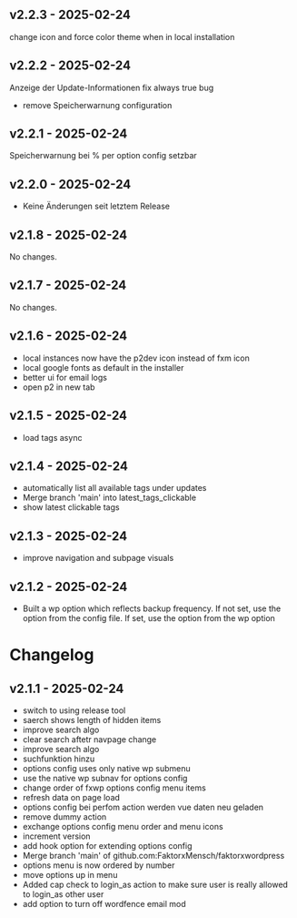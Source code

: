 ## v2.2.3 - 2025-02-24

change icon and force color theme when in local installation


## v2.2.2 - 2025-02-24

Anzeige der Update-Informationen fix always true bug
- remove Speicherwarnung configuration

## v2.2.1 - 2025-02-24

Speicherwarnung bei % per option config setzbar


## v2.2.0 - 2025-02-24

- Keine Änderungen seit letztem Release

## v2.1.8 - 2025-02-24

No changes.

## v2.1.7 - 2025-02-24

No changes.

## v2.1.6 - 2025-02-24

- local instances now have the p2dev icon instead of fxm icon
- local google fonts as default in the installer
- better ui for email logs
- open p2 in new tab

## v2.1.5 - 2025-02-24

- load tags async

## v2.1.4 - 2025-02-24

- automatically list all available tags under updates
- Merge branch 'main' into latest_tags_clickable
- show latest clickable tags

## v2.1.3 - 2025-02-24

- improve navigation and subpage visuals

## v2.1.2 - 2025-02-24

- Built a wp option which reflects backup frequency. If not set, use the option from the config file. If set, use the option from the wp option

# Changelog

## v2.1.1 - 2025-02-24

- switch to using release tool
- saerch shows length of hidden items
- improve search algo
- clear search aftetr navpage change
- improve search algo
- suchfunktion hinzu
- options config uses only native wp submenu
- use the native wp subnav for options config
- change order of fxwp options config menu items
- refresh data on page load
- options config bei perfom action werden vue daten neu geladen
- remove dummy action
- exchange options config menu order and menu icons
- increment version
- add hook option for extending options config
- Merge branch 'main' of github.com:FaktorxMensch/faktorxwordpress
- options menu is now ordered by number
- move options up in menu
- Added cap check to login_as action to make sure user is really allowed to login_as other user
- add option to turn off wordfence email mod

